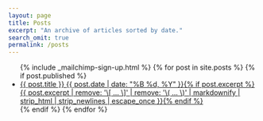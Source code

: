```yaml
---
layout: page
title: Posts
excerpt: "An archive of articles sorted by date."
search_omit: true
permalink: /posts
---
```

<ul class="post-list">
{% include _mailchimp-sign-up.html %}
{% for post in site.posts %} 
  {% if post.published %} 
    <li><article><a href="{{ site.url }}{{ post.url }}">{{ post.title }} <span class="entry-date"><time datetime="{{ post.date | date_to_xmlschema }}">{{ post.date | date: "%B %d, %Y" }}</time></span>{% if   post.excerpt %} <span class="excerpt">{{ post.excerpt | remove: '\[ ... \]' | remove: '\( ... \)' | markdownify | strip_html | strip_newlines | escape_once }}</span>{% endif %}</a></article></li>  
  {% endif %} 
{% endfor %}
</ul>
